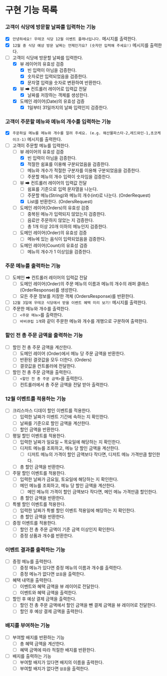 # 구현 기능 목록

### 고객이 식당에 방문할 날짜를 입력하는 기능

- [x] `안녕하세요! 우테코 식당 12월 이벤트 플래너입니다.` 메시지를 출력한다.
- [x] `12월 중 식당 예상 방문 날짜는 언제인가요? (숫자만 입력해 주세요!)` 메시지를 출력한다.
- [ ] 고객이 식당에 방문할 날짜를 입력한다.
    - [x] 뷰 레이어의 유효성 검증
        - [x] 빈 입력이 아님을 검증한다.
        - [x] 숫자로만 입력되었음을 검증한다.
        - [x] 문자열 입력을 숫자로 변환하여 반환한다.
    - [x] 뷰 ➡ 컨트롤러 레이어로 입력값 전달
        - [x] 날짜를 저장하는 객체를 생성한다.
    - [x] 도메인 레이어(Date)의 유효성 검증
        - [x] 1일부터 31일까지의 날짜 입력인지 검증한다.

### 고객이 주문할 메뉴와 메뉴의 개수를 입력하는 기능

- [x] `주문하실 메뉴를 메뉴와 개수를 알려 주세요. (e.g. 해산물파스타-2,레드와인-1,초코케이크-1)` 메시지를 출력한다.
- [ ] 고객이 주문할 메뉴를 입력한다.
    - [ ] 뷰 레이어의 유효성 검증
        - [x] 빈 입력이 아님을 검증한다.
        - [x] 적절한 쉼표를 이용해 구분되었음을 검증한다.
        - [ ] 메뉴와 개수가 적절한 구분자를 이용해 구분되었음을 검증한다.
        - [ ] 주문할 메뉴의 개수 입력이 숫자임을 검증한다.
    - [ ] 뷰 ➡ 컨트롤러 레이어의 입력값 전달
        - [ ] 쉼표를 기준으로 입력 문자열을 나눈다.
        - [ ] 주문할 메뉴(String)와 메뉴의 개수(int)로 나눈다. (OrderRequest)
        - [x] List<OrderRequest>를 반환한다. (OrdersRequest)
    - [ ] 도메인 레이어(Orders)의 유효성 검증
        - [ ] 중복된 메뉴가 입력되지 않았는지 검증한다.
        - [ ] 음료만 주문하지 않았는 지 검증한다.
        - [ ] 총 1개 이상 20개 이하의 메뉴인지 검증한다.
    - [ ] 도메인 레이어(Order)의 유효성 검증
        - [ ] 메뉴에 있는 음식이 입력되었음을 검증한다.
    - [ ] 도메인 레이어(Count)의 유효성 검증
        - [ ] 메뉴의 개수가 1 이상임을 검증한다.

### 주문 메뉴를 출력하는 기능

- [ ] 도메인 ➡ 컨트롤러 레이어의 입력값 전달
    - [ ] 도메인 레이어(Order)의 주문 메뉴의 이름과 메뉴의 개수의 래퍼 클래스 (OrderResponse)를 생성한다.
    - [ ] 모든 주문 정보를 저장한 객체 (OrdersResponse)를 반환한다.
- [ ] `12월 3일에 우테코 식당에서 받을 이벤트 혜택 미리 보기!` 메시지를 출력한다.
- [ ] 주문한 메뉴와 개수를 출력한다.
    - [ ] `<주문 메뉴>`를 출력한다.
    - [ ] `바비큐립 1개`와 같이 주문한 메뉴와 개수를 개행으로 구분하여 출력한다.

### 할인 전 총 주문 금액을 출력하는 기능

- [ ] 할인 전 총 주문 금액을 계산한다.
    - [ ] 도메인 레이어 (Order)에서 메뉴 당 주문 금액을 반환한다.
    - [ ] 반환된 결괏값을 모두 더한다. (Orders)
    - [ ] 결괏값을 컨트롤러에 전달한다.
- [ ] 할인 전 총 주문 금액을 출력한다.
    - [ ] `<할인 전 총 주문 금액>`을 출력한다.
    - [ ] 컨트롤러에서 총 주문 금액을 전달 받아 출력한다.

### 12월 이벤트를 적용하는 기능

- [ ] 크리스마스 디데이 할인 이벤트를 적용한다.
    - [ ] 입력한 날짜가 이벤트 기간에 속하는 지 확인한다.
    - [ ] 날짜를 기준으로 할인 금액을 계산한다.
    - [ ] 할인 금액을 반환한다.
- [ ] 평일 할인 이벤트를 적용한다.
    - [ ] 입력한 날짜가 일요일 ~ 목요일에 해당하는 지 확인한다.
    - [ ] 디저트 메뉴를 조회하고, 메뉴 당 할인 금액을 계산한다.
        - [ ] 디저트 메뉴의 가격이 할인 금액보다 작다면, 디저트 메뉴 가격만큼 할인한다.
    - [ ] 총 할인 금액을 반환한다.
- [ ] 주말 할인 이벤트를 적용한다.
    - [ ] 입력한 날짜가 금요일, 토요일에 해당하는 지 확인한다.
    - [ ] 메인 메뉴를 조회하고, 메뉴 당 할인 금액을 계산한다.
        - [ ] 메인 메뉴의 가격이 할인 금액보다 작다면, 메인 메뉴 가격만큼 할인한다.
    - [ ] 총 할인 금액을 반환한다.
- [ ] 특별 할인 이벤트를 적용한다.
    - [ ] 입력한 날짜가 특별 할인 이벤트 적용일에 해당하는 지 확인한다.
    - [ ] 총 할인 금액을 반환한다.
- [ ] 증정 이벤트를 적용한다.
    - [ ] 할인 전 총 주문 금액이 기준 금액 이상인지 확인한다.
    - [ ] 증정 상품과 개수를 반환한다.

### 이벤트 결과를 출력하는 기능

- [ ] 증정 메뉴를 출력한다.
    - [ ] 증정 메뉴가 있다면 증정 메뉴의 이름과 개수를 출력한다.
    - [ ] 증정 메뉴가 없다면 `없음`을 출력한다.
- [ ] 혜택 내역을 출력한다.
    - [ ] 이벤트와 혜택 금액을 뷰 레이어로 전달한다.
    - [ ] 이벤트와 혜택 금액을 출력한다.
- [ ] 할인 후 예상 결제 금액을 출력한다.
    - [ ] 할인 전 총 주문 금액에서 할인 금액을 뺀 결제 금액을 뷰 레이어로 전달한다.
    - [ ] 할인 후 예상 결제 금액을 출력한다.

### 배지를 부여하는 기능

- [ ] 부여할 배지를 반환하는 기능
    - [ ] 총 혜택 금액을 계산한다.
    - [ ] 혜택 금액에 따라 적절한 배지를 반환한다.
- [ ] 배지를 출력하는 기능
    - [ ] 부여할 배지가 있다면 배지의 이름을 출력한다.
    - [ ] 부여할 배지가 없다면 `없음`을 출력한다.
